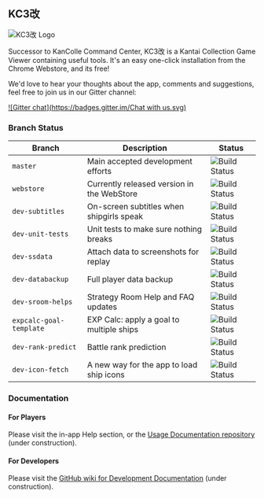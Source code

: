 ## KC3改

![KC3改 Logo](http://puu.sh/h4Gbb.png)

Successor to KanColle Command Center, KC3改 is a Kantai Collection Game Viewer containing useful tools. It's an easy one-click installation from the Chrome Webstore, and its free!

We'd love to hear your thoughts about the app, comments and suggestions, feel free to join us in our Gitter channel:

[![Gitter chat](https://badges.gitter.im/Chat with us.svg)](https://gitter.im/KC3Kai/Public)

### Branch Status
|Branch|Description|Status|
|---|---|---|
|`master`|Main accepted development efforts|![Build Status](https://travis-ci.org/KC3Kai/KC3Kai.svg?branch=master)|
|`webstore`| Currently released version in the WebStore|![Build Status](https://travis-ci.org/KC3Kai/KC3Kai.svg?branch=webstore)|
|`dev-subtitles`|On-screen subtitles when shipgirls speak|![Build Status](https://travis-ci.org/KC3Kai/KC3Kai.svg?branch=dev-subtitles)|
|`dev-unit-tests`|Unit tests to make sure nothing breaks|![Build Status](https://travis-ci.org/KC3Kai/KC3Kai.svg?branch=dev-unit-tests)|
|`dev-ssdata`|Attach data to screenshots for replay|![Build Status](https://travis-ci.org/KC3Kai/KC3Kai.svg?branch=dev-ssdata)|
|`dev-databackup`|Full player data backup|![Build Status](https://travis-ci.org/KC3Kai/KC3Kai.svg?branch=dev-databackup)|
|`dev-sroom-helps`|Strategy Room Help and FAQ updates|![Build Status](https://travis-ci.org/KC3Kai/KC3Kai.svg?branch=dev-sroom-helps)|
|`expcalc-goal-template`|EXP Calc: apply a goal to multiple ships|![Build Status](https://travis-ci.org/KC3Kai/KC3Kai.svg?branch=expcalc-goal-template)|
|`dev-rank-predict`|Battle rank prediction|![Build Status](https://travis-ci.org/KC3Kai/KC3Kai.svg?branch=dev-rank-predict)|
|`dev-icon-fetch`|A new way for the app to load ship icons|![Build Status](https://travis-ci.org/KC3Kai/KC3Kai.svg?branch=dev-icon-fetch)|

### Documentation
#### For Players
Please visit the in-app Help section, or the [Usage Documentation repository](https://github.com/KC3Kai/kc3-docs) (under construction).

#### For Developers
Please visit the [GitHub wiki for Development Documentation](https://github.com/KC3Kai/KC3Kai/wiki) (under construction).
